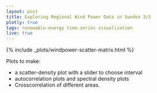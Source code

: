 ```yaml
---
layout: post
title: Exploring Regional Wind Power Data in Sweden 3/3
plotly: true
tags: renewable-energy time-series visualization
live: true
---
```


<body> {% include _plots/windpower-scatter-matrix.html %} </body>


Plots to make:
* a scatter-density plot with a slider to choose interval
* autocorrelation plots and spectral density plots
* Crosscorrelation of different areas. 
